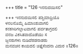 +++
title = "126 ಇನನುದಯಿಸಲಿ"

+++
ಇನನುದಯಿಸಲಿ ಪಶ್ಚಿಮಾದ್ರಿಯೊ  
ಳನಲನೊಮ್ಮೆ ಹಿಮಾಂಶುವಾಗಲಿ   
ಕನಕಗಿರಿಗಲ್ಲಾಟವಾಗಲಿ ಪರ್ವತಾಗ್ರದಲಿ   
ವನಜ ವಿಕಸಿತವಾದೊಡೆಯು ಸ  
ಜ್ಜನರುಗಳು ನುಡಿದೆರಡನಾಡರು   
ಮನವಚನ ಕಾಯದಲಿ ಚಿತ್ತೈಸೆಂದನಾ ವಿದುರ   ॥126॥
